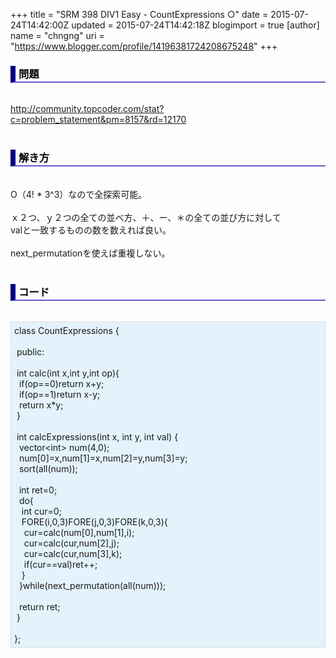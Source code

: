 +++
title = "SRM 398 DIV1 Easy - CountExpressions ○"
date = 2015-07-24T14:42:00Z
updated = 2015-07-24T14:42:18Z
blogimport = true 
[author]
	name = "chngng"
	uri = "https://www.blogger.com/profile/14196381724208675248"
+++

<div dir="ltr" style="text-align: left;" trbidi="on"><h3 style="border-bottom: 2px solid slateblue; border-left: 8px solid navy; color: black; padding: 0px 0px 1px 5px;">問題 <br /></h3><br /><a href="http://community.topcoder.com/stat?c=problem_statement&amp;pm=8157&amp;rd=12170" target="_blank">http://community.topcoder.com/stat?c=problem_statement&amp;pm=8157&amp;rd=12170</a><br /><br /><h3 style="border-bottom: 2px solid slateblue; border-left: 8px solid navy; color: black; padding: 0px 0px 1px 5px;">解き方 </h3><br />O（4! * 3^3）なので全探索可能。<br /><br />ｘ２つ、ｙ２つの全ての並べ方、＋、ー、＊の全ての並び方に対して<br />valと一致するものの数を数えれば良い。<br /><br />next_permutationを使えば重複しない。<br /><br /><h3 style="border-bottom: 2px solid slateblue; border-left: 8px solid navy; color: black; padding: 0px 0px 1px 5px;">コード </h3><br /><div style="background-color: #e3f2fb; border: 1px dotted #CCCCCC; padding: 5px;">class CountExpressions {<br /><br /><span class="Apple-tab-span" style="white-space: pre;"> </span>public:<br /><br /><span class="Apple-tab-span" style="white-space: pre;"> </span>int calc(int x,int y,int op){<br /><span class="Apple-tab-span" style="white-space: pre;">  </span>if(op==0)return x+y;<br /><span class="Apple-tab-span" style="white-space: pre;">  </span>if(op==1)return x-y;<br /><span class="Apple-tab-span" style="white-space: pre;">  </span>return x*y;<br /><span class="Apple-tab-span" style="white-space: pre;"> </span>}<br /><br /><span class="Apple-tab-span" style="white-space: pre;"> </span>int calcExpressions(int x, int y, int val) {<br /><span class="Apple-tab-span" style="white-space: pre;">  </span>vector&lt;int&gt; num(4,0);<br /><span class="Apple-tab-span" style="white-space: pre;">  </span>num[0]=x,num[1]=x,num[2]=y,num[3]=y;<br /><span class="Apple-tab-span" style="white-space: pre;">  </span>sort(all(num));<br /><br /><span class="Apple-tab-span" style="white-space: pre;">  </span>int ret=0;<br /><span class="Apple-tab-span" style="white-space: pre;">  </span>do{<br /><span class="Apple-tab-span" style="white-space: pre;">   </span>int cur=0;<br /><span class="Apple-tab-span" style="white-space: pre;">   </span>FORE(i,0,3)FORE(j,0,3)FORE(k,0,3){<br /><span class="Apple-tab-span" style="white-space: pre;">    </span>cur=calc(num[0],num[1],i);<br /><span class="Apple-tab-span" style="white-space: pre;">    </span>cur=calc(cur,num[2],j);<br /><span class="Apple-tab-span" style="white-space: pre;">    </span>cur=calc(cur,num[3],k);<br /><span class="Apple-tab-span" style="white-space: pre;">    </span>if(cur==val)ret++;<br /><span class="Apple-tab-span" style="white-space: pre;">   </span>}<br /><span class="Apple-tab-span" style="white-space: pre;">  </span>}while(next_permutation(all(num)));<br /><br /><span class="Apple-tab-span" style="white-space: pre;">  </span>return ret;<br /><span class="Apple-tab-span" style="white-space: pre;"> </span>}<br /><br />};</div></div>
